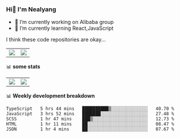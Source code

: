 ### Hi👋 I'm Nealyang

- 🔭 I’m currently working on Alibaba group
- 🌱 I’m currently learning React,JavaScript


I think these code repositories are okay...

<table>
  <tbody>
    <tr>
      <td>
        <a href="https://github.com/Nealyang/React-Express-Blog-Demo">
          <img align="center" src="https://github-readme-stats.vercel.app/api/pin/?username=Nealyang&repo=React-Express-Blog-Demo&theme=chartreuse-dark" />
        </a>
      </td>
       <td>
        <a href="https://github.com/Nealyang/PersonalBlog">
          <img align="center" src="https://github-readme-stats.vercel.app/api/pin/?username=Nealyang&repo=PersonalBlog&theme=chartreuse-dark" />
        </a>
      </td>
    </tr>
  </tbody>
</table>

📊 **some stats**


<table>
  <tbody>
    <tr>
      <td>
          <img align="center" src="https://github-readme-stats.vercel.app/api?username=Nealyang&theme=chartreuse-dark&show_icons=true" />
      </td>
       <td>
          <img align="center" src="https://github-readme-stats.vercel.app/api/top-langs/?username=Nealyang&theme=chartreuse-dark" />
      </td>
    </tr>
  </tbody>
</table>

📊 **Weekly development breakdown**

<!--START_SECTION:waka-->
```text
TypeScript   5 hrs 44 mins   ██████████▒░░░░░░░░░░░░░░   40.70 % 
JavaScript   3 hrs 52 mins   ███████░░░░░░░░░░░░░░░░░░   27.48 % 
SCSS         1 hr 47 mins    ███▒░░░░░░░░░░░░░░░░░░░░░   12.73 % 
HTML         1 hr 11 mins    ██░░░░░░░░░░░░░░░░░░░░░░░   08.47 % 
JSON         1 hr 4 mins     ██░░░░░░░░░░░░░░░░░░░░░░░   07.67 % 
```
<!--END_SECTION:waka-->
